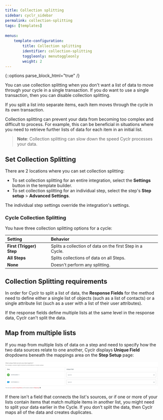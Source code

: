 ```yaml
---
title: Collection splitting
sidebar: cyclr_sidebar
permalink: collection-splitting
tags: [templates]

menus:
    template-configuration:
        title: Collection splitting
        identifier: collection-splitting
        toggleonly: menutoggleonly
        weight: 2
---
```

{::options parse_block_html="true" /}
<section class="card">

You can use collection splitting when you don't want a list of data to move through your cycle in a single transaction.  If you do want to use a single transaction, then you can disable collection splitting.

If you split a list into separate items, each item moves through the cycle in its own transaction.

Collection splitting can prevent your data from becoming too complex and difficult to process. For example, this can be beneficial in situations where you need to retrieve further lists of data for each item in an initial list. 

> **Note**: Collection splitting can slow down the speed Cyclr processes your data.

</section>
<section class="card">

## Set Collection Splitting

There are 2 locations where you can set collection splitting:

* To set collection splitting for an entire integration, select the **Settings** button in the template builder.
* To set collection splitting for an individual step, select the step's **Step setup** > **Advanced Settings**.

The individual step settings override the integration's settings.

### Cycle Collection Splitting

You have three collection splitting options for a cycle:

| **Setting** | **Behavior** |
| :--- | :--- |
| **First (Trigger) Step** | Splits a collection of data on the first Step in a Cycle. |
| **All Steps** | Splits collections of data on all Steps. |
| **None** | Doesn't perform any splitting. |

</section>
<section class="card">

## Collection Splitting requirements

In order for Cyclr to split a list of data, the **Response Fields** for the method need to define either a single list of objects (such as a list of contacts) or a single attribute list (such as a user with a list of their user attributes). 

If the response fields define multiple lists at the same level in the response data, Cyclr can't split the data.

</section>
<section class="card">

## Map from multiple lists

If you map from multiple lists of data on a step and need to specify how the two data sources relate to one another, Cyclr displays **Unique Field** dropdowns  beneath the mappings area on the **Step Setup** page:

![A screenshot of the unique field message in the Cyclr console.](./images/what-unique-field.png)

If there isn't a field that connects the list's sources, or if one or more of your lists contain items that match multiple items in another list, you might need to split your data earlier in the Cycle. If you don't split the data, then Cyclr maps all of the data and creates duplicates.

</section>
